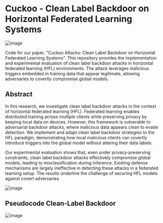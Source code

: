 # Cuckoo - Clean Label Backdoor on Horizontal Federated Learning Systems
![image](https://github.com/user-attachments/assets/08905ae4-a281-4da2-9343-2ce1511a5331)

Code for our paper, "Cuckoo Attacks: Clean Label Backdoor on Horizontal Federated Learning Systems". This repository provides the implementation and experimental evaluation of clean label backdoor attacks in horizontal federated learning (HFL) environments. The attack leverages malicious triggers embedded in training data that appear legitimate, allowing adversaries to covertly compromise global models.

## Abstract

In this research, we investigate clean label backdoor attacks in the context of horizontal federated learning (HFL). Federated learning enables distributed training across multiple clients while preserving privacy by keeping local data on devices. However, this framework is vulnerable to adversarial backdoor attacks, where malicious data appears clean to evade detection. We implement and adapt clean label backdoor strategies to the HFL paradigm, demonstrating how local malicious clients can covertly introduce triggers into the global model without altering their data labels.

Our experimental evaluation shows that, even under privacy-preserving constraints, clean label backdoor attacks effectively compromise global models, leading to misclassification during inference. Existing defense mechanisms are largely ineffective in detecting these attacks in a federated learning setup. The results underline the challenge of securing HFL models against covert adversaries.


![image](https://github.com/user-attachments/assets/b6e09556-7e42-4a54-b31f-c034dea08706)


## Pseudocode Clean-Label Backdoor
![image](https://github.com/user-attachments/assets/08905ae4-a281-4da2-9343-2ce1511a5331)
